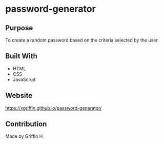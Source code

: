 # password-generator


## Purpose
To create a random password based on the criteria selected by the user.

## Built With
* HTML
* CSS
* JavaScript

## Website
https://xgriffin.github.io/password-generator/

## Contribution
Made by Griffin H